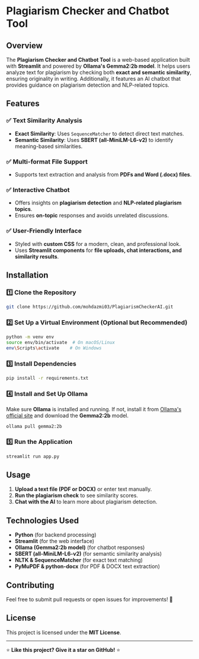 # Plagiarism Checker and Chatbot Tool

## Overview
The **Plagiarism Checker and Chatbot Tool** is a web-based application built with **Streamlit** and powered by **Ollama's Gemma2:2b model**. It helps users analyze text for plagiarism by checking both **exact and semantic similarity**, ensuring originality in writing. Additionally, it features an AI chatbot that provides guidance on plagiarism detection and NLP-related topics.

## Features
### ✅ Text Similarity Analysis
- **Exact Similarity**: Uses `SequenceMatcher` to detect direct text matches.
- **Semantic Similarity**: Uses **SBERT (all-MiniLM-L6-v2)** to identify meaning-based similarities.

### ✅ Multi-format File Support
- Supports text extraction and analysis from **PDFs and Word (.docx) files**.

### ✅ Interactive Chatbot
- Offers insights on **plagiarism detection** and **NLP-related plagiarism topics**.
- Ensures **on-topic** responses and avoids unrelated discussions.

### ✅ User-Friendly Interface
- Styled with **custom CSS** for a modern, clean, and professional look.
- Uses **Streamlit components** for **file uploads, chat interactions, and similarity results**.

## Installation
### 1️⃣ Clone the Repository
```bash
git clone https://github.com/mohdazmi03/PlagiarismCheckerAI.git
```

### 2️⃣ Set Up a Virtual Environment (Optional but Recommended)
```bash
python -m venv env
source env/bin/activate  # On macOS/Linux
env\Scripts\activate    # On Windows
```

### 3️⃣ Install Dependencies
```bash
pip install -r requirements.txt
```

### 4️⃣ Install and Set Up Ollama
Make sure **Ollama** is installed and running. If not, install it from [Ollama's official site](https://ollama.ai) and download the **Gemma2:2b** model.
```bash
ollama pull gemma2:2b
```

### 5️⃣ Run the Application
```bash
streamlit run app.py
```

## Usage
1. **Upload a text file (PDF or DOCX)** or enter text manually.
2. **Run the plagiarism check** to see similarity scores.
3. **Chat with the AI** to learn more about plagiarism detection.

## Technologies Used
- **Python** (for backend processing)
- **Streamlit** (for the web interface)
- **Ollama (Gemma2:2b model)** (for chatbot responses)
- **SBERT (all-MiniLM-L6-v2)** (for semantic similarity analysis)
- **NLTK & SequenceMatcher** (for exact text matching)
- **PyMuPDF & python-docx** (for PDF & DOCX text extraction)

## Contributing
Feel free to submit pull requests or open issues for improvements! 🚀

## License
This project is licensed under the **MIT License**.

---
⭐ **Like this project? Give it a star on GitHub!** ⭐

